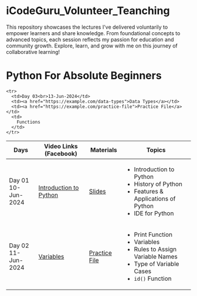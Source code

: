 # iCodeGuru_Volunteer_Teanching
This repository showcases the lectures I've delivered voluntarily to empower learners and share knowledge. From foundational concepts to advanced topics, each session reflects my passion for education and community growth. Explore, learn, and grow with me on this journey of collaborative learning! 

# Python For Absolute Beginners


<table>
  <thead>
    <tr>
      <th>Days</th>
      <th>Video Links (Facebook)</th>
      <th>Materials</th>
      <th>Topics</th>
    </tr>
  </thead>
  <tbody>
    <tr>
      <td>Day 01<br>10-Jun-2024</td>
      <td><a href="https://example.com/introduction-to-python">Introduction to Python</a></td>
      <td><a href="https://example.com/slides">Slides</a></td>
      <td>
        <ul>
          <li>Introduction to Python</li>
          <li>History of Python</li>
          <li>Features & Applications of Python</li>
          <li>IDE for Python</li>
        </ul>
      </td>
    </tr>
    <tr>
      <td>Day 02<br>11-Jun-2024</td>
      <td><a href="https://example.com/variables">Variables</a></td>
      <td><a href="https://example.com/practice-file">Practice File</a></td>
      <td>
        <ul>
          <li>Print Function</li>
          <li>Variables</li>
          <li>Rules to Assign Variable Names</li>
          <li>Type of Variable Cases</li>
          <li><code>id()</code> Function</li>
        </ul>
      </td>
    </tr>
    
    <tr>
      <td>Day 03<br>13-Jun-2024</td>
      <td><a href="https://example.com/data-types">Data Types</a></td>
      <td><a href="https://example.com/practice-file">Practice File</a></td>
      <td>
        Functions
      </td>
    </tr>
  </tbody>
</table>
